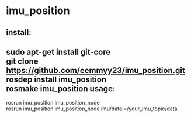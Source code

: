 imu_position
============

install:
--------
sudo apt-get install git-core  
git clone https://github.com/eemmyy23/imu_position.git  
rosdep install imu_position  
rosmake imu_position
usage:
------
rosrun imu_position imu_position_node  
rosrun imu_position imu_position_node imu/data:=/your_imu_topic/data